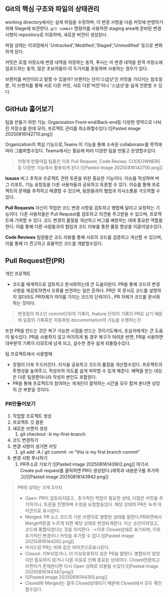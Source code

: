 ## Git의 핵심 구조와 파일의 상태관리
working directory에서는 실제 파일을 수정하며, 이 변경 사항을 다음 커밋에 반영하기 위해 Stage에 보관한다. `git commit` 명령어를 사용하면 staging area에 준비된 변경 사항이 repository로 이동하며, 새로운 버전이 생성된다.

파일 상태는 이과정에서 'Untracked','Modified','Staged','Unmodified' 등으로 변화하게 된다.

커밋은 로컬 저장소에 변경 내역을 저장하는 동작, 푸시는 이 변경 내역을 원격 저장소에 업로드하는 동작, 많은 초보자들이 이 두가지를 혼동하며 사용하는 경우가 있다.

브랜치를 버전이라고 말할 수 있을까?
브랜치는 단지'스냅샷'인 커밋을 가리키는 참조일뿐, 이 브랜치를 통해 서로 다른 커밋, 서로 다른'버전'이나 '스냅샷'을 쉽게 전환할 수 있다.

## GitHub 훑어보기
팀을 만들기 위한 기능: Organization
Front-end/Back-end등 다양한 영역으로 나눠진 저장소를 한데 모아, 프로젝트 관리를 최소화할수있다.![[Pasted image 20250816142710.png]]


Organization의 핵심 기능으로,Teams 이 기능을 통해 소속된 collaborator를 목적에 따라 그룹화할수있다. Teams에서는 필요에 따라 다양한 팀을 만들고 운영할수있다.
> 이렇게 만들어짐 팀들은 이후 Pull Request, Code Review, CODEOWNERS 등 다양한 기능에서 활용되게 된다.![[Pasted image 20250816142700.png]]


**Issues**
버그 추적과 프로젝트 관련 토론을 위한 중요한 기능이다. 이슈를 작성하며 버그 리포트, 기능 요청등을 다른 사용자들과 공유하고 토론할 수 있다. 이슈를 통해 프로젝트의 문제를 추적하고 해결할 수 있으며, 팀원들과의 협업과 의사소통을 가오하할 수 있다.

**Pull Requests**
자신이 작업한 코드 변경 사항을 검토하고 병합해 달라고 요청하는 기능이다. 다른 사용자들은 Pull Request를 검토하고 의견을 주고받을 수 있으며, 프로젝트에 기여할 수 있다.
코드 변경의 품질을 개선하고 버그를 예방하는 데에 중요한 역할을 한다. 이를 통해 다른 사람들과의 협업과 코드 리뷰를 통한 품질 향상을 이끌어낼수있다.

**Code Reviews**
팀원들은 코드 리뷰를 통해 서로의 코드를 검증하고 개선할 수 있으며, 이를 통해 더 견고하고 효율적인 코드를 개발할수있다.

## Pull Request란(PR)
개인 프로젝트
- 코드를 체계적으로 검토하고 문서화하는데 큰 도움이된다. PR을 통해 코드의 변경 사항을 재검토하면서 오류를 반견하는 일은 흔하다. PR은 꼭 문서로 코드를 설명하지 않더라도 PR자체가 의미를 가지는 코드의 단위이다., PR 자체가 코드를 문서화하는 것이다.
> 변경점의 최소인 commit단위의 기록이, feature 단위의 기록이 PR로 남기 때문에 일종의 기록혹은 자동화된 documentation의 기능을 수행하는것

또한 PR을 만드는 것은 복구 가능한 시점을 만드는 것이기도해서, 초심자에게는 큰 도움이 될수있다. PR을 사용하지 않고 머지하게 될 경우 복구가 어려운 반면, PR을 사용하면 대부분의 기록이 리모트에 남게 되고, 실수한 경우 쉽게 되돌릴수있다.

팀 프로젝트에서 사용할때
- 장점이 더욱 두드러진다. 지식을 공유하고 코드의 품질을 개선할수있다. 프로젝트의 투명성을 높여주고, 작성자의 의도를 쉽게 파악할 수 있게 해준다. 혜택을 받는 대상은 다른 팀원뿐아니라 작성자 본인도 포함된다.
- PR을 통해 프로젝트의 참여하는 개개인이 절약하는 시간을 모두 합쳐 본다면 상당히 큰 부분일 것이다.

### **PR만들어보기**
1. 작업할 프로젝트 생성
2. 프로젝트 깃 클론
3. 새로운 브랜치 생성
	1. git checkout -b my-first-branch
4. 코드 변경하기
5. 변경 사항이 생기면 커밋
	1. git add -A / git commit -m "this is my first branch commit"
6. 변경 사항 푸시하기
	1. PR주소로 가보기
![[Pasted image 20250816143902.png]]
여기서 Create pull request를 클릭하면 PR이 생성된다.(제목과 내용문구를 추가하고)![[Pasted image 20250816143942.png]]

> PR의 상태는 크게 3가지
> - Open: PR이 검토되지않고 , 추가적인 작업이 필요한 상태, 더많은 커밋을 추가하거나, 토론을 진행하며 수정을 요청할숭있다. 해당 상태의 PR은 녹색 아이콘으로 표시된다.
> - Merged: PR 소스 코드의 기본 브랜치로 병합된 상태를 말한다.PR화면에서 Merge버튼을 누르게 되면 해당 상태로 변경되게한다. 이는 승인이되었고, 코드에 통합되었다는 것을 의미한다. ->이후 Closed상태로 표기되며, 이후 추가적인 변경이나 커밋을 추가할 수 없다.![[Pasted image 20250816144202.png]]
> - 머지드된 PR는 위와 같은 아이콘으로표시된다.
> - Closed: 거부되었거나, 더 이상유효하지 않은 PR을 말한다. 병합되지 않았지만 필요하지 않거나 다른 이유로 인해 종료된 상태이다. Closed전환되고 브랜치가 존재한다면 다시 Open 상태로 되돌릴 수있다.![[Pasted image 20250816144347.png]]
> - ![[Pasted image 20250816144355.png]]
> - Closed와 Merged는 결국 Closed상태이기 때문에 Closed에서 모두 확인할수있다.

